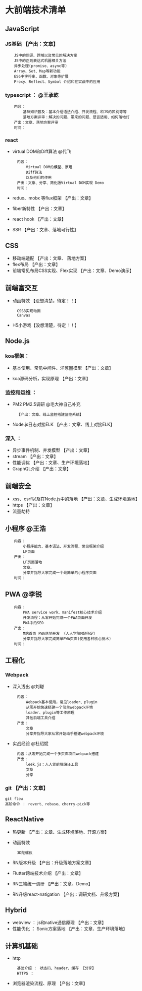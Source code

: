 
# 大前端技术清单

## JavaScript

### JS基础 【产出：文章】

        JS中的同源、跨域以及常见的解决方案
        JS中的正则表达式机器相关方法
        异步处理(promise、async等) 
        Array、Set、Map等新功能
        ES6中字符串、函数、对象等扩展
        Proxy、Reflect、Symbol 介绍和在实战中的应用

### typescript ： @王承乾

        内容：
            基础知识普及：基本介绍语法介绍、开发流程、和JS的区别等等
            落地方案评审：解决的问题、带来的问题、是否适用、如何落地灯
        产出：文章、落地方案评审
        时间：


### react

* virtual DOM和Diff算法 @代飞

        内容：
            Virtual DOM的模型、原理
            Diff算法
            以及他们的作用
        产出：文章、分享、简化版Virtual DOM实现 Demo
        时间：

* redux、mobx 等flux框架 【产出：文章】
* fiber新特性 【产出：文章】
* react hook 【产出：文章】
* SSR 【产出：文章、落地可行性】

## CSS

* 移动端适配 【产出：文章、 落地方案】
* flex布局 【产出：文章】
* 前端常见布局CSS实现、Flex实现 【产出：文章、Demo演示】

## 前端富交互

* 动画特效 【没想清楚，待定！！】

        CSS3实现动画  
        Canvas

* H5小游戏【没想清楚，待定！！】

## Node.js

### koa框架： 

* 基本使用、常见中间件、洋葱圈模型 【产出：文章】

* koa源码分析，实现原理 【产出：文章】
    
### 监控和运维 ： 

* PM2 PM2.5调研  @毛大神自己补充

        【产出：文章、线上监控搭建监控系统】

* Node.js日志对接ELK 【产出：文章、线上对接ELK】

### 深入 ： 

* 异步事件机制、并发模型 【产出：文章】
* stream 【产出：文章】
* 性能调优  【产出：文章、生产环境落地】
* GraphQL介绍 【产出：文章】

## 前端安全

* xss、csrf以及在Node.js中的落地 【产出：文章、生成环境落地】
* https 【产出：文章】
* 流量劫持 

## 小程序 @王浩

        内容：
            小程序能力、基本语法、开发流程、常见框架介绍
            LP页面
        产出：
            LP页面落地
            文章、
            分享并指导大家完成一个最简单的小程序页面
        时间：
        

## PWA @李锐

        内容：
            PWA service work、manifest核心技术介绍
            开发流程：从零开始完成一个PWA页面开发
            PWA中的SEO
        产出：
            M站首页 PWA落地开发 （人人学院M站待定）
            分享并指导大家完成简单PWA页面(使用各种核心技术)
        时间：
            

## 工程化

### Webpack

* 深入浅出 @刘聪

        内容：
            Webpack基本使用，常见loader、plugin
            从零开始快速搭建一个简单webpack环境
            loader、plugin等工作原理
            其他前端工具介绍
        产出：
            文章
            分享并指导大家从零开始动手搭建webpack环境

* 实战经验 @杜绍斌

        内容：从零开始完成一个多页面项目webpack搭建
        产出：
            leek.js：人人贷前端编译工具
            文章
            分享

### git 【产出：文章】

    git flow 
    高阶命令 ： revert、rebase、cherry-pick等


## ReactNative

* 热更新 【产出：文章、生成环境落地、开源方案】
* 动画特效

        3D陀螺仪
        
* RN版本升级 【产出：升级落地方案文章】
* Flutter跨端技术介绍 【产出：文章】
* RN三端统一调研 【产出：文章、Demo】
* RN升级react-natigation 【产出：调研文档、升级方案】

## Hybrid

* webview ： js和native通信原理 【产出：文章】
* 性能优化 ： Sonic方案落地 【产出：文章、生产环境落地】

## 计算机基础

* http

        基础介绍 ： 状态码、header、缓存 【分享】
        HTTPS ：

* 浏览器渲染流程、原理 【产出：文章】


